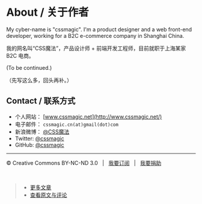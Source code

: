# About / 关于作者

My cyber-name is "cssmagic". I'm a product designer and a web front-end developer, working for a B2C e-commerce company in Shanghai China.

我的网名叫“CSS魔法”，产品设计师 + 前端开发工程师，目前就职于上海某家 B2C 电商。

(To be continued.)

（先写这么多，回头再补。）

## Contact / 联系方式

* 个人网站： [www.cssmagic.net](http://www.cssmagic.net/)
* 电子邮件： `cssmagic.cn(at)gmail(dot)com`
* 新浪微博： [@CSS魔法](http://weibo.com/cssmagic)
* Twitter: [@cssmagic](https://twitter.com/cssmagic)
* GitHub: [@cssmagic](https://github.com/cssmagic)

***

&copy; Creative Commons BY-NC-ND 3.0 &nbsp; | &nbsp; [我要订阅](http://www.cssmagic.net/blog/subscribe) &nbsp; | &nbsp; [我要捐助](http://www.cssmagic.net/blog/donate)

&nbsp;
> * [更多文章](https://github.com/cssmagic/blog/issues?state=open)
> * [查看原文与评论](https://github.com/cssmagic/blog/issues/9)
